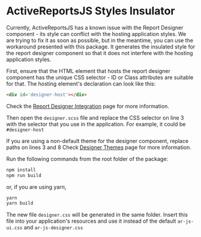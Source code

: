 # ActiveReportsJS Styles Insulator

Currently, ActiveReportsJS has a known issue with the Report Designer component - its style can conflict with the hosting application styles.
We are trying to fix it as soon as possible, but in the meantime, you can use the workaround presented with this package.
It generates the insulated style for the report designer component so that it does not interfere with the hosting application styles.

First, ensure that the HTML element that hosts the report designer component has the unique CSS selector - ID or Class attributes are suitable for that.
The hosting element's declaration can look like this:

```html
<div id='designer-host'></div>
```

Check the [Report Designer Integration](https://www.grapecity.com/activereportsjs/docs/DeveloperGuide/ActiveReportsJSDesignerComponent/Integration) page for more information.

Then open the ```designer.scss``` file and replace the CSS selector on line 3 with the selector that you use in the application. For example, it could be ```#designer-host```

If you are using a non-default theme for the designer component, replace paths on lines 3 and 8
Check [Designer Themes](https://www.grapecity.com/activereportsjs/docs/DeveloperGuide/ActiveReportsJSDesignerComponent/Themes) page for more information.

Run the following commands from the root folder of the package:

```bash
npm install
npm run build
```

or, if you are using yarn, 

```bash
yarn
yarn build
```

The new file ```designer.css``` will be generated in the same folder. 
Insert this file into your application's resources and use it instead of the default ```ar-js-ui.css``` and ```ar-js-designer.css``` 
